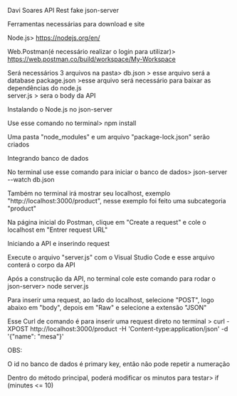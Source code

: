 Davi Soares
API Rest fake json-server

Ferramentas necessárias para download e site

Node.js> https://nodejs.org/en/ 

Web.Postman(é necessário realizar o login para utilizar)> https://web.postman.co/build/workspace/My-Workspace


Será necessários 3 arquivos na pasta> db.json > esse arquivo será a database
                                     package.json >esse arquivo será necessário para baixar as dependências do node.js                                     
                                     server.js > sera o body da API


Instalando o Node.js no json-server

Use esse comando no terminal>  npm install

Uma pasta "node_modules" e um arquivo "package-lock.json" serão criados


Integrando banco de dados

No terminal use esse comando para iniciar o banco de dados> json-server --watch db.json

Também no terminal irá mostrar seu localhost, exemplo "http://localhost:3000/product", nesse exemplo foi feito uma subcategoria "product"

Na página inicial do Postman, clique em "Create a request" e cole o localhost em "Entrer request URL"



Iniciando a API e inserindo request

Execute o arquivo "server.js" com o Visual Studio Code e esse arquivo conterá o corpo da API

Após a construção da API, no terminal cole este comando para rodar o json-server> node server.js 

Para inserir uma request, ao lado do localhost, selecione "POST", logo abaixo em "body", depois em "Raw" e selecione a extensão "JSON"


Esse Curl de comando é para inserir uma request direto no terminal > curl -XPOST http://localhost:3000/product -H 'Content-type:application/json' -d '{"name": "mesa"}'


OBS:

O id no banco de dados é primary key, então não pode repetir a numeração

Dentro do método principal, poderá modificar os minutos para testar>  if (minutes <= 10) 
















